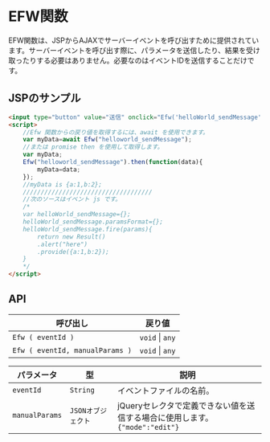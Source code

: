 # EFW関数

EFW関数は、JSPからAJAXでサーバーイベントを呼び出すために提供されています。サーバーイベントを呼び出す際に、パラメータを送信したり、結果を受け取ったりする必要はありません。必要なのはイベントIDを送信することだけです。

## JSPのサンプル

```html
<input type="button" value="送信" onclick="Efw('helloWorld_sendMessage')">
<script>
	//Efw 関数からの戻り値を取得するには、await を使用できます。
	var myData=await Efw("helloworld_sendMessage");
	//または promise then を使用して取得します。
	var myData;
	Efw("helloworld_sendMessage").then(function(data){
		myData=data;
	});
	//myData is {a:1,b:2};
	////////////////////////////////////
	//次のソースはイベント js です。
	/*
	var helloWorld_sendMessage={};
	helloWorld_sendMessage.paramsFormat={};
	helloWorld_sendMessage.fire(params){
		return new Result()
		.alert("here")
		.provide({a:1,b:2});
	}
	*/
</script>

```

## API

| 呼び出し | 戻り値 |
|---|--|
| `Efw ( eventId )` | `void` \| `any` |
| `Efw ( eventId, manualParams )` | `void` \| `any` |

| パラメータ | 型 | 説明 |
|---|---|---|
| `eventId` | `String` | イベントファイルの名前。 |
| `manualParams` | `JSONオブジェクト` | jQueryセレクタで定義できない値を送信する場合に使用します。<br>```{"mode":"edit"}``` |
